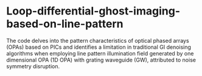 # Loop-differential-ghost-imaging-based-on-line-pattern
The code delves into the pattern characteristics of optical phased arrays (OPAs) based on PICs and identifies a limitation in traditional GI denoising algorithms when employing line pattern illumination field generated by one dimensional OPA (1D OPA) with grating waveguide (GW), attributed to noise symmetry disruption.
